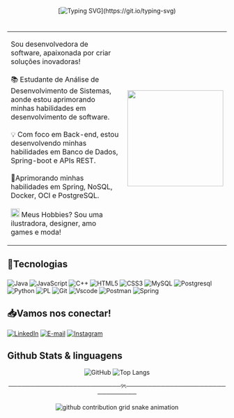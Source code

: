 <div align="center">
  
[![Typing SVG](https://readme-typing-svg.herokuapp.com?font=Ubuntu&weight=900&size=22&pause=1000&color=FF65C1&width=435&lines=%E2%8B%85%CB%9A%E2%82%8A%E2%80%A7+%CB%9A+%E0%AD%A8%E0%AD%A7+Seja+Bem+vindo(a)++%CB%9A%E2%82%8A%E2%80%A7+%E0%AD%A8%E0%AD%A7+%E2%80%A7%E2%82%8A%CB%9A+%E2%8B%85;Meu+nome+%C3%A9+Sabrina+Gomes;Sou+desenvolvedora+Backend+Java!)](https://git.io/typing-svg)

#
<table>
  <tr>
    <td>
      <p align="left">Sou desenvolvedora de software, apaixonada por criar soluções inovadoras!<br><br>📚 Estudante de Análise de Desenvolvimento de Sistemas, aonde estou aprimorando minhas habilidades em desenvolvimento de software.<br><br>💡    Com foco em Back-end, estou desenvolvendo minhas habilidades em Banco de Dados, Spring-boot e APIs REST.<br><br>🌱Aprimorando minhas habilidades em Spring, NoSQL, Docker, OCI e PostgreSQL.<br><br><img src="https://raw.githubusercontent.com/Tarikul-Islam-Anik/Animated-Fluent-Emojis/master/Emojis/Smilies/Alien%20Monster.png" alt="Alien Monster" width="20" height="20" /> Meus Hobbies? Sou uma ilustradora, designer, amo games e moda!<br></p>
</td>
    <td>
      <img align="right" alt="" height="220px" src="https://github.com/user-attachments/assets/f51ca61f-d9ac-43cc-bfba-403a347d05e3">
  </td>
  </tr>
 </table>
</div>
</div>


## 📌Tecnologias 

###

![Java](https://img.shields.io/badge/java-FF5FB5.svg?style=for-the-badge&logo=openjdk&logoColor=white)
![JavaScript](https://img.shields.io/badge/JavaScript-FF5FB5?style=for-the-badge&logo=javaScript&logoColor=white)
![C++](https://img.shields.io/badge/C%2B%2B-FF5FB5?style=for-the-badge&logo=c%2B%2B&logoColor=white)
![HTML5](https://img.shields.io/badge/HTML5-FF5FB5?style=for-the-badge&logo=html5&logoColor=white)
![CSS3](https://img.shields.io/badge/CSS3-FF5FB5?style=for-the-badge&logo=css3&logoColor=white)
![MySQL](https://img.shields.io/badge/MySQL-FF5FB5?style=for-the-badge&logo=mysql&logoColor=white)
![Postgresql](https://img.shields.io/badge/PostgreSQL-FF5FB5?style=for-the-badge&logo=postgresql&logoColor=white)
![Python](https://img.shields.io/badge/Python-FF5FB5.svg?style=for-the-badge&logo=python&logoColor=white)
![PL](https://img.shields.io/badge/PL%2FSQL-FF5FB5?style=for-the-badge&logo=oracle&logoColor=FF5FB5&labelColor=FFFFFF&color=FF5FB5)
![Git](https://img.shields.io/badge/GIT-FF5FB5?style=for-the-badge&logo=git&logoColor=white)
![Vscode](https://img.shields.io/badge/Vscode-FF5FB5?style=for-the-badge&logo=visual-studio-code&logoColor=white)
![Postman](https://img.shields.io/badge/Postman-FF5FB5?style=for-the-badge&logo=postman&logoColor=white)
![Spring](https://img.shields.io/badge/Spring-FF5FB5?style=for-the-badge&logo=spring&logoColor=white)



###
<h2>📥Vamos nos conectar!</h2> 

[![LinkedIn](https://img.shields.io/badge/linkedin-%230077B5.svg?style=for-the-badge&logo=linkedin&logoColor=white)](https://www.linkedin.com/in/sabrina-santos-gomes/)
[![E-mail](https://img.shields.io/badge/-Email-000?style=for-the-badge&logo=microsoft-outlook&logoColor=white)](mailto:sabrina.gomess.dev@gmail.com) 
[![Instagram](https://img.shields.io/badge/Instagram-FF1Fe9?style=for-the-badge&logo=instagram&logoColor=black)](www.instagram.com/sasaa_dev/)


## Github Stats & linguagens
<div style="text-align: center;" align="center">
  
![GitHub](https://github-readme-stats.vercel.app/api?username=SasaGomess&show_icons=true&theme=ambient_gradient)
![Top Langs](https://github-readme-stats.vercel.app/api/top-langs/?username=SasaGomess&layout=compact&theme=ambient_gradient)


──────────────────────────୨ৎ────────────────────────────────
</div>
<div align="center">
<picture align="center">
  <source media="(prefers-color-scheme: dark)" srcset="https://raw.githubusercontent.com/SasaGomess/SasaGomess/output/github-contribution-grid-snake-dark.svg">
  <source media="(prefers-color-scheme: light)" srcset="https://raw.githubusercontent.com/Sasagomess/SasaGomess/output/github-contribution-grid-snake-dark.svg">
  <img align="center" alt="github contribution grid snake animation" src="https://raw.githubusercontent.com/SasaGomess/SasaGomess/output/github-contribution-grid-snake.svg">
</picture>

</div>
